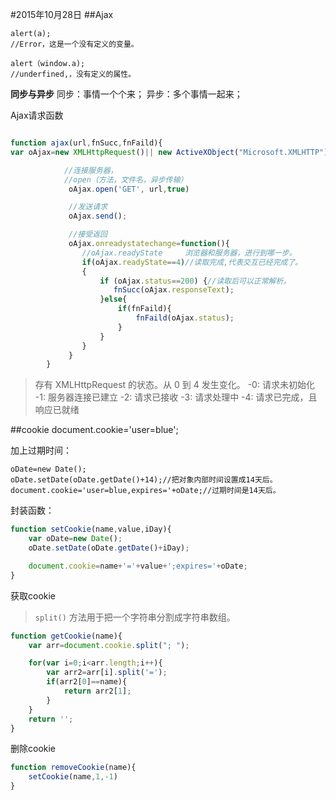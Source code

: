 #2015年10月28日
##Ajax

```
alert(a);
//Error，这是一个没有定义的变量。

alert（window.a);
//underfined,，没有定义的属性。
```

**同步与异步**
同步：事情一个个来；
异步：多个事情一起来；

Ajax请求函数
```javascript

function ajax(url,fnSucc,fnFaild){
var oAjax=new XMLHttpRequest()|| new ActiveXObject("Microsoft.XMLHTTP");

            //连接服务器，
            //open（方法，文件名，异步传输）
             oAjax.open('GET', url,true)

             //发送请求
             oAjax.send();

             //接受返回
             oAjax.onreadystatechange=function(){
                //oAjax.readyState     浏览器和服务器，进行到哪一步。
                if(oAjax.readyState==4)//读取完成,代表交互已经完成了。
                {
                    if (oAjax.status==200) {//读取后可以正常解析。
                       fnSucc(oAjax.responseText);
                    }else{
                        if(fnFaild){
                            fnFaild(oAjax.status);
                        }                       
                    }
                }
             }
        }
```

>存有 XMLHttpRequest 的状态。从 0 到 4 发生变化。
>-0: 请求未初始化
>-1: 服务器连接已建立
>-2: 请求已接收
>-3: 请求处理中
>-4: 请求已完成，且响应已就绪




##cookie
    document.cookie='user=blue';

加上过期时间：
        
    oDate=new Date();
    oDate.setDate(oDate.getDate()+14);//把对象内部时间设置成14天后。
    document.cookie='user=blue,expires='+oDate;//过期时间是14天后。


封装函数：

```javascript
function setCookie(name,value,iDay){
    var oDate=new Date();
    oDate.setDate(oDate.getDate()+iDay);

    document.cookie=name+'='+value+';expires='+oDate;
}
```

获取cookie

>`split()` 方法用于把一个字符串分割成字符串数组。

```javascript
function getCookie(name){
    var arr=document.cookie.split("; ");

    for(var i=0;i<arr.length;i++){
        var arr2=arr[i].split('=');
        if(arr2[0]==name){
            return arr2[1];
        }
    }
    return '';
}
```

删除cookie

```javascript
function removeCookie(name){
    setCookie(name,1,-1)
}
```